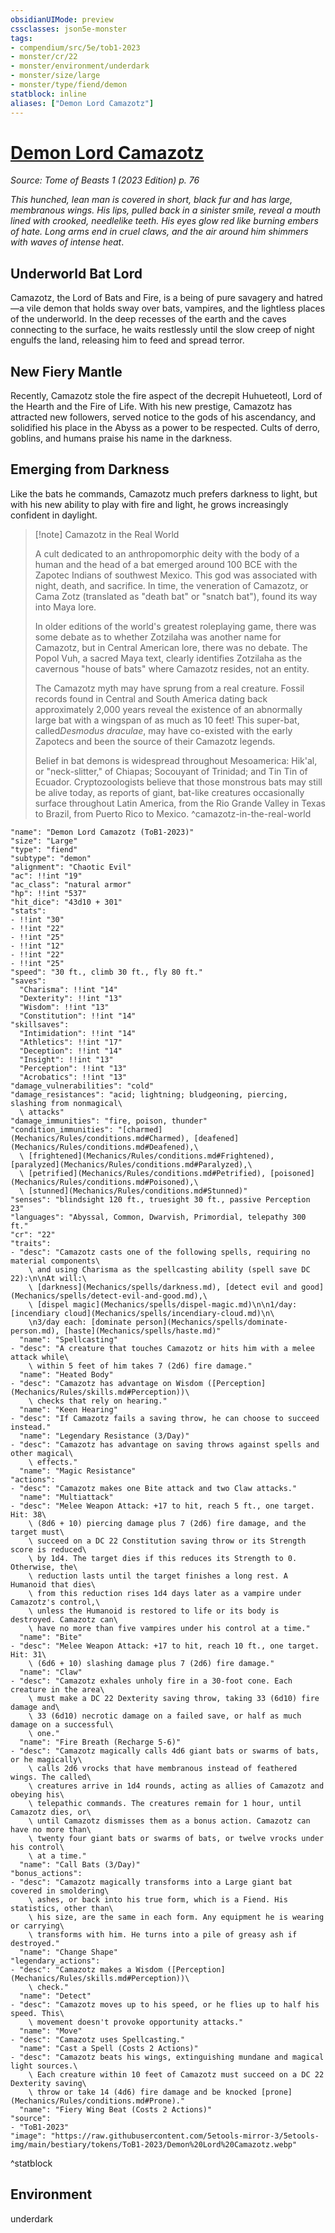 ```yaml
---
obsidianUIMode: preview
cssclasses: json5e-monster
tags:
- compendium/src/5e/tob1-2023
- monster/cr/22
- monster/environment/underdark
- monster/size/large
- monster/type/fiend/demon
statblock: inline
aliases: ["Demon Lord Camazotz"]
---
```

# [Demon Lord Camazotz](Mechanics\bestiary\fiend/demon-lord-camazotz-tob1-2023.md)
*Source: Tome of Beasts 1 (2023 Edition) p. 76*  

*This hunched, lean man is covered in short, black fur and has large, membranous wings. His lips, pulled back in a sinister smile, reveal a mouth lined with crooked, needlelike teeth. His eyes glow red like burning embers of hate. Long arms end in cruel claws, and the air around him shimmers with waves of intense heat*.

## Underworld Bat Lord

Camazotz, the Lord of Bats and Fire, is a being of pure savagery and hatred—a vile demon that holds sway over bats, vampires, and the lightless places of the underworld. In the deep recesses of the earth and the caves connecting to the surface, he waits restlessly until the slow creep of night engulfs the land, releasing him to feed and spread terror.

## New Fiery Mantle

Recently, Camazotz stole the fire aspect of the decrepit Huhueteotl, Lord of the Hearth and the Fire of Life. With his new prestige, Camazotz has attracted new followers, served notice to the gods of his ascendancy, and solidified his place in the Abyss as a power to be respected. Cults of derro, goblins, and humans praise his name in the darkness.

## Emerging from Darkness

Like the bats he commands, Camazotz much prefers darkness to light, but with his new ability to play with fire and light, he grows increasingly confident in daylight.

> [!note] Camazotz in the Real World
> 
> A cult dedicated to an anthropomorphic deity with the body of a human and the head of a bat emerged around 100 BCE with the Zapotec Indians of southwest Mexico. This god was associated with night, death, and sacrifice. In time, the veneration of Camazotz, or Cama Zotz (translated as "death bat" or "snatch bat"), found its way into Maya lore.
> 
> In older editions of the world's greatest roleplaying game, there was some debate as to whether Zotzilaha was another name for Camazotz, but in Central American lore, there was no debate. The Popol Vuh, a sacred Maya text, clearly identifies Zotzilaha as the cavernous "house of bats" where Camazotz resides, not an entity.
> 
> The Camazotz myth may have sprung from a real creature. Fossil records found in Central and South America dating back approximately 2,000 years reveal the existence of an abnormally large bat with a wingspan of as much as 10 feet! This super-bat, called*Desmodus draculae*, may have co-existed with the early Zapotecs and been the source of their Camazotz legends.
> 
> Belief in bat demons is widespread throughout Mesoamerica: Hik'al, or "neck-slitter," of Chiapas; Socouyant of Trinidad; and Tin Tin of Ecuador. Cryptozoologists believe that those monstrous bats may still be alive today, as reports of giant, bat-like creatures occasionally surface throughout Latin America, from the Rio Grande Valley in Texas to Brazil, from Puerto Rico to Mexico.
^camazotz-in-the-real-world

```statblock
"name": "Demon Lord Camazotz (ToB1-2023)"
"size": "Large"
"type": "fiend"
"subtype": "demon"
"alignment": "Chaotic Evil"
"ac": !!int "19"
"ac_class": "natural armor"
"hp": !!int "537"
"hit_dice": "43d10 + 301"
"stats":
- !!int "30"
- !!int "22"
- !!int "25"
- !!int "12"
- !!int "22"
- !!int "25"
"speed": "30 ft., climb 30 ft., fly 80 ft."
"saves":
  "Charisma": !!int "14"
  "Dexterity": !!int "13"
  "Wisdom": !!int "13"
  "Constitution": !!int "14"
"skillsaves":
  "Intimidation": !!int "14"
  "Athletics": !!int "17"
  "Deception": !!int "14"
  "Insight": !!int "13"
  "Perception": !!int "13"
  "Acrobatics": !!int "13"
"damage_vulnerabilities": "cold"
"damage_resistances": "acid; lightning; bludgeoning, piercing, slashing from nonmagical\
  \ attacks"
"damage_immunities": "fire, poison, thunder"
"condition_immunities": "[charmed](Mechanics/Rules/conditions.md#Charmed), [deafened](Mechanics/Rules/conditions.md#Deafened),\
  \ [frightened](Mechanics/Rules/conditions.md#Frightened), [paralyzed](Mechanics/Rules/conditions.md#Paralyzed),\
  \ [petrified](Mechanics/Rules/conditions.md#Petrified), [poisoned](Mechanics/Rules/conditions.md#Poisoned),\
  \ [stunned](Mechanics/Rules/conditions.md#Stunned)"
"senses": "blindsight 120 ft., truesight 30 ft., passive Perception 23"
"languages": "Abyssal, Common, Dwarvish, Primordial, telepathy 300 ft."
"cr": "22"
"traits":
- "desc": "Camazotz casts one of the following spells, requiring no material components\
    \ and using Charisma as the spellcasting ability (spell save DC 22):\n\nAt will:\
    \ [darkness](Mechanics/spells/darkness.md), [detect evil and good](Mechanics/spells/detect-evil-and-good.md),\
    \ [dispel magic](Mechanics/spells/dispel-magic.md)\n\n1/day: [incendiary cloud](Mechanics/spells/incendiary-cloud.md)\n\
    \n3/day each: [dominate person](Mechanics/spells/dominate-person.md), [haste](Mechanics/spells/haste.md)"
  "name": "Spellcasting"
- "desc": "A creature that touches Camazotz or hits him with a melee attack while\
    \ within 5 feet of him takes 7 (2d6) fire damage."
  "name": "Heated Body"
- "desc": "Camazotz has advantage on Wisdom ([Perception](Mechanics/Rules/skills.md#Perception))\
    \ checks that rely on hearing."
  "name": "Keen Hearing"
- "desc": "If Camazotz fails a saving throw, he can choose to succeed instead."
  "name": "Legendary Resistance (3/Day)"
- "desc": "Camazotz has advantage on saving throws against spells and other magical\
    \ effects."
  "name": "Magic Resistance"
"actions":
- "desc": "Camazotz makes one Bite attack and two Claw attacks."
  "name": "Multiattack"
- "desc": "Melee Weapon Attack: +17 to hit, reach 5 ft., one target. Hit: 38\
    \ (8d6 + 10) piercing damage plus 7 (2d6) fire damage, and the target must\
    \ succeed on a DC 22 Constitution saving throw or its Strength score is reduced\
    \ by 1d4. The target dies if this reduces its Strength to 0. Otherwise, the\
    \ reduction lasts until the target finishes a long rest. A Humanoid that dies\
    \ from this reduction rises 1d4 days later as a vampire under Camazotz's control,\
    \ unless the Humanoid is restored to life or its body is destroyed. Camazotz can\
    \ have no more than five vampires under his control at a time."
  "name": "Bite"
- "desc": "Melee Weapon Attack: +17 to hit, reach 10 ft., one target. Hit: 31\
    \ (6d6 + 10) slashing damage plus 7 (2d6) fire damage."
  "name": "Claw"
- "desc": "Camazotz exhales unholy fire in a 30‑foot cone. Each creature in the area\
    \ must make a DC 22 Dexterity saving throw, taking 33 (6d10) fire damage and\
    \ 33 (6d10) necrotic damage on a failed save, or half as much damage on a successful\
    \ one."
  "name": "Fire Breath (Recharge 5-6)"
- "desc": "Camazotz magically calls 4d6 giant bats or swarms of bats, or he magically\
    \ calls 2d6 vrocks that have membranous instead of feathered wings. The called\
    \ creatures arrive in 1d4 rounds, acting as allies of Camazotz and obeying his\
    \ telepathic commands. The creatures remain for 1 hour, until Camazotz dies, or\
    \ until Camazotz dismisses them as a bonus action. Camazotz can have no more than\
    \ twenty four giant bats or swarms of bats, or twelve vrocks under his control\
    \ at a time."
  "name": "Call Bats (3/Day)"
"bonus_actions":
- "desc": "Camazotz magically transforms into a Large giant bat covered in smoldering\
    \ ashes, or back into his true form, which is a Fiend. His statistics, other than\
    \ his size, are the same in each form. Any equipment he is wearing or carrying\
    \ transforms with him. He turns into a pile of greasy ash if destroyed."
  "name": "Change Shape"
"legendary_actions":
- "desc": "Camazotz makes a Wisdom ([Perception](Mechanics/Rules/skills.md#Perception))\
    \ check."
  "name": "Detect"
- "desc": "Camazotz moves up to his speed, or he flies up to half his speed. This\
    \ movement doesn't provoke opportunity attacks."
  "name": "Move"
- "desc": "Camazotz uses Spellcasting."
  "name": "Cast a Spell (Costs 2 Actions)"
- "desc": "Camazotz beats his wings, extinguishing mundane and magical light sources.\
    \ Each creature within 10 feet of Camazotz must succeed on a DC 22 Dexterity saving\
    \ throw or take 14 (4d6) fire damage and be knocked [prone](Mechanics/Rules/conditions.md#Prone)."
  "name": "Fiery Wing Beat (Costs 2 Actions)"
"source":
- "ToB1-2023"
"image": "https://raw.githubusercontent.com/5etools-mirror-3/5etools-img/main/bestiary/tokens/ToB1-2023/Demon%20Lord%20Camazotz.webp"
```
^statblock

## Environment

underdark